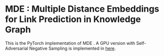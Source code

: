 # MDE : Multiple Distance Embeddings for Link Prediction in Knowledge Graph

This is the PyTorch implementation of MDE . A GPU version with Self-Adversarial Negative Sampling is implemented in [here](https://github.com/mlwin-de/MDE_self_adversarial_negative_sampling).
